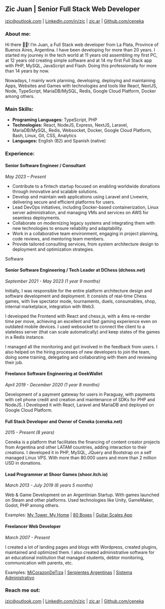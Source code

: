 ## Zic Juan | Senior Full Stack Web Developer

[jzic@outlook.com](mailto:jzic@outlook.com) | [LinkedIn.com/in/zic](https://linkedin.com/in/zic) | [zic.ar](https://zic.ar) | [Github.com/ceneka](https://github.com/ceneka)

### About me:

Hi there 👋👋! I’m Juan, a Full Stack web developer from La Plata, Province of Buenos Aires, Argentina. I have been developing for more than 20 years. I started my journey in the tech world at 11 years old assembling my first PC, at 12 years old creating simple software and at 14 my first Full Stack app with PHP, MySQL, JavaScript and Flash. Doing this professionally for more than 14 years by now.

Nowadays, I mainly work planning, developing, deploying and maintaining Apps, Websites and Games with technologies and tools like React, NextJS, Node, TypeScript, MariaDB/MySQL, Redis, Google Cloud Platform, Docker among others.

### Main Skills:

*   **Programing Languages:** TypeScript, PHP
*   **Technologies:** React, NodeJS, Express, NextJS, Laravel, MariaDB/MySQL, Redis, Websocket, Docker, Google Cloud Platform, Bash, Linux, Git, CSS, Analytics
*   **Languages:** English (B2) and Spanish (native)

### Experience:

#### Senior Software Engineer / Consultant

_May 2023 – Present_  

- Contribute to a fintech startup focused on enabling worldwide donations through innovative and scalable solutions.  
- Develop and maintain web applications using Laravel and Livewire, delivering secure and efficient platforms for users.  
- Lead DevOps initiatives, including Docker-based containerization, Linux server administration, and managing VMs and services on AWS for seamless deployments.  
- Collaborate on modernizing legacy systems and integrating them with new technologies to ensure reliability and adaptability.  
- Work in a collaborative team environment, engaging in project planning, code reviews, and mentoring team members.  
- Provide tailored consulting services, from system architecture design to deployment and optimization strategies.  

Software

#### **Senior Software Engineering / Tech Leader at DChess (dchess.net)**

_September 2021 - May 2023 (1 year 9 months)_

Initially, I was responsible for the entire platform architecture design and software development and deployment. It consists of real-time Chess games, with live spectator mode, tournaments, duels, consumables, shop, internal marketplace, integration with Web3.

I developed the Frontend with React and chess.js, with a 4ms re-render time per move, achieving an excellent and fast gaming experience even on outdated mobile devices. I used websocket to connect the client to a stateless server (that can scale automatically) and keep states of the games in a Redis instance.

I managed all the monitoring and got involved in the feedback from users. I also helped on the hiring processes of new developers to join the team, doing some training, delegating and collaborating with them and reviewing their job.

#### **Freelance Software Engineering at GeekWallet**

_April 2019 - December 2020 (1 year 8 months)_

Development of a payment gateway for users in Paraguay, with payments with cell phone credit and creation and maintenance of SDKs for PHP and NodeJS. I Developed it with React, Laravel and MariaDB and deployed on Google Cloud Platform.

#### **Full Stack Developer and Owner of Ceneka (ceneka.net)**

_2015 - Present (8 years)_

Ceneka is a platform that facilitates the financing of content creator projects from Argentina and other LATAM countries, adding interaction to their creations. I developed it in PHP, MySQL, JQuery and Bootstrap on a self managed Linux VPS. With more than 80.000 users and more than 2 million USD in donations.

#### **Lead Programmer at Shoor Games (shoor.itch.io)**

_March 2013 - July 2019 (6 years 5 months)_

Web & Game Development on an Argentinian Startup. With games launched on Steam and other platforms. Used technologies like Unity, GameMaker, Godot, PHP among others.

Examples: [My Tower, My Home](https://store.steampowered.com/app/435600/My_Tower_My_Home/) | [80 Boxes](https://shoor.itch.io/80boxes) | [Guitar Scales App](https://ceneka.net/escalas/)

#### **Freelancer Web Developer**

_March 2007 - Present_

I created a lot of landing pages and blogs with Wordpress, created plugins, maintained and optimized them. I also created administrative software for an educational institution that managed students, debtor monitoring, communication with parents, etc.

Examples: [MiCorazonDeTiza](https://micorazondetiza.com/) | [Serpientes Argentinas](https://serpientesarg.com/) | [Sistema Administrativo](https://sapie.com.ar) 

### Reach me out:

[jzic@outlook.com](mailto:jzic@outlook.com) | [LinkedIn.com/in/zic](https://linkedin.com/in/zic) | [zic.ar](https://zic.ar) | [Github.com/ceneka](https://github.com/ceneka)
